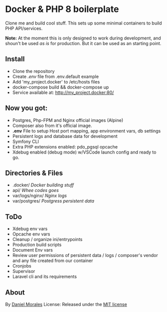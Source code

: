 # Docker & PHP 8 boilerplate

Clone me and build cool stuff. This sets up some minimal containers to build PHP API/services.

**Note:** At the moment this is only designed to work during development, and shoun't be used *as is* for production. 
But it can be used as an starting point.

## Install
- Clone the repository
- Create *.env* file from .env.default example
- Add 'my_project.docker' to /etc/hosts files
- docker-compose build && docker-compose up
- Service available at: http://my_project.docker:80/

## Now you got:

- Postgres, Php-FPM and Nginx official images (Alpine)
- Composer also from it's official image.
-  **.env** File to setup Host port mapping, app environment vars, db settings
- Persistent logs and database data for development
- Symfony CLI
- Extra PHP extensions enabled: pdo_pgsql opcache
- Xdebug enabled (debug mode) w/VSCode launch config and ready to go.

## Directories & Files

- .docker/ *Docker building stuff*
- api/ *Whee codes goes*
- var/logs/nginx/ *Nginx logs*
- var/postgres/ *Postgress persistent data*

## ToDo
- Xdebug env vars
- Opcache env vars
- Cleanup / organize ini/entrypoints
- Production build scripts
- Document Env vars
- Review user permissions of persistent data / logs / composer's vendor and any file created from our container
- Cronjobs
- Supervisor
- Laravel cli and its requirements

## About
By [Daniel Morales](https://daniel.uy)
License: Released under the  [MIT license](https://github.com/danielm/uploader/blob/master/LICENSE.txt)
